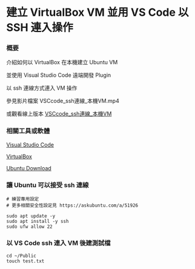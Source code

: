 
# 建立 VirtualBox VM 並用 VS Code 以 SSH 連入操作

### 概要

介紹如何以 VirtualBox 在本機建立 Ubuntu VM

並使用 Visual Studio Code 遠端開發 Plugin 

以 ssh 連線方式連入 VM 操作

參見影片檔案 VSCcode_ssh連線_本機VM.mp4

或觀看線上版本 [VSCcode_ssh連線_本機VM](https://drive.google.com/file/d/1OCKFo4JHivoJgdo0OWIWcrsMvDAObddu/view?usp=sharing)

### 相關工具或軟體

[Visual Studio Code](https://code.visualstudio.com/)

[VirtualBox](https://www.virtualbox.org/)

[Ubuntu Download](https://ubuntu.com/download)


### 讓 Ubuntu 可以接受 ssh 連線

```
# 練習專用設定
# 更多相關安全性設定見 https://askubuntu.com/a/51926

sudo apt update -y
sudo apt install -y ssh
sudo ufw allow 22
```

### 以 VS Code ssh 連入 VM 後建測試檔

```
cd ~/Public
touch test.txt
```